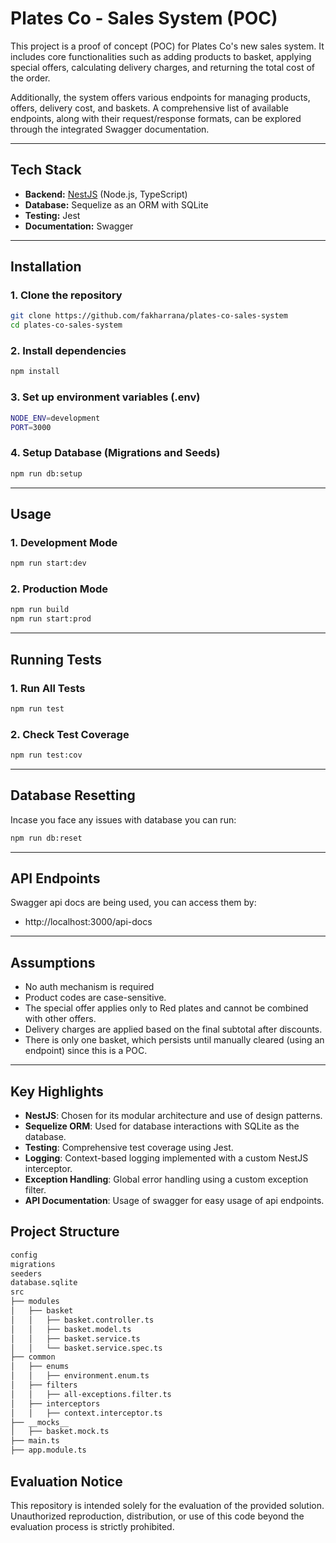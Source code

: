 # Plates Co - Sales System (POC)  

This project is a proof of concept (POC) for Plates Co's new sales system. It includes core functionalities such as adding products to basket, applying special offers, calculating delivery charges, and returning the total cost of the order.

Additionally, the system offers various endpoints for managing products, offers, delivery cost, and baskets. A comprehensive list of available endpoints, along with their request/response formats, can be explored through the integrated Swagger documentation. 

---

## Tech Stack  
- **Backend:** [NestJS](https://nestjs.com/) (Node.js, TypeScript)  
- **Database:** Sequelize as an ORM with SQLite  
- **Testing:** Jest  
- **Documentation:** Swagger  

---

## Installation  

### 1. Clone the repository  
```bash
git clone https://github.com/fakharrana/plates-co-sales-system
cd plates-co-sales-system
```

### 2. Install dependencies 
```bash
npm install
```

### 3. Set up environment variables (.env)
```bash
NODE_ENV=development
PORT=3000

```

### 4. Setup Database (Migrations and Seeds) 
```bash
npm run db:setup
```
---

## Usage 

### 1. Development Mode  
```bash
npm run start:dev
```

### 2. Production Mode
```bash
npm run build
npm run start:prod
```
---

## Running Tests

### 1. Run All Tests 
```bash
npm run test
```

### 2. Check Test Coverage
```bash
npm run test:cov
```
---

## Database Resetting
Incase you face any issues with database you can run:

```bash
npm run db:reset
```
---

## API Endpoints

Swagger api docs are being used, you can access them by:
- http://localhost:3000/api-docs

---

## Assumptions
- No auth mechanism is required
- Product codes are case-sensitive.
- The special offer applies only to Red plates and cannot be combined with other offers.
- Delivery charges are applied based on the final subtotal after discounts.
- There is only one basket, which persists until manually cleared (using an endpoint) since this is a POC.

---

## Key Highlights
- **NestJS**: Chosen for its modular architecture and use of design patterns.
- **Sequelize ORM**: Used for database interactions with SQLite as the database.
- **Testing**: Comprehensive test coverage using Jest.
- **Logging**: Context-based logging implemented with a custom NestJS interceptor.
- **Exception Handling**: Global error handling using a custom exception filter.
- **API Documentation**: Usage of swagger for easy usage of api endpoints.

## Project Structure
```bash
config
migrations
seeders
database.sqlite
src
├── modules
│   ├── basket
│   │   ├── basket.controller.ts
│   │   ├── basket.model.ts
│   │   ├── basket.service.ts
│   │   └── basket.service.spec.ts
├── common
│   ├── enums
│   │   ├── environment.enum.ts
│   ├── filters
│   │   ├── all-exceptions.filter.ts
│   ├── interceptors
│   │   ├── context.interceptor.ts
├── __mocks__
│   ├── basket.mock.ts
├── main.ts
├── app.module.ts

```

## Evaluation Notice

This repository is intended solely for the evaluation of the provided solution.  
Unauthorized reproduction, distribution, or use of this code beyond the evaluation process is strictly prohibited.  


